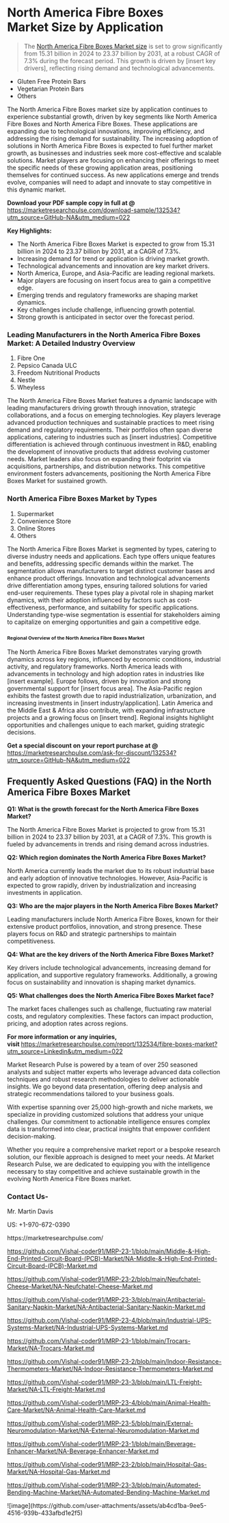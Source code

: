 <h1>North America Fibre Boxes Market&nbsp;Size by Application</h1><blockquote><p>The <a href="https://marketresearchpulse.com/download-sample/132534?utm_source=GitHub-NA&amp;utm_medium=022">North America Fibre Boxes Market size</a> is set to grow significantly from 15.31 billion in 2024 to 23.37 billion by 2031, at a robust CAGR of 7.3% during the forecast period. This growth is driven by [insert key drivers], reflecting rising demand and technological advancements.</p></blockquote><ul><li>Gluten Free Protein Bars<li> Vegetarian Protein Bars<li> Others</li></ul><p>The North America Fibre Boxes market size by application continues to experience substantial growth, driven by key segments like North America Fibre Boxes and North America Fibre Boxes. These applications are expanding due to technological innovations, improving efficiency, and addressing the rising demand for sustainability. The increasing adoption of solutions in North America Fibre Boxes is expected to fuel further market growth, as businesses and industries seek more cost-effective and scalable solutions. Market players are focusing on enhancing their offerings to meet the specific needs of these growing application areas, positioning themselves for continued success. As new applications emerge and trends evolve, companies will need to adapt and innovate to stay competitive in this dynamic market.</p><p><strong>Download your PDF sample copy in full at @ </strong><a href="https://marketresearchpulse.com/download-sample/132534?utm_source=GitHub-NA&amp;utm_medium=022">https://marketresearchpulse.com/download-sample/132534?utm_source=GitHub-NA&amp;utm_medium=022</a></p><p><strong>Key Highlights: </strong></p><ul><li>The North America Fibre Boxes Market is expected to grow from 15.31 billion in 2024 to 23.37 billion by 2031, at a CAGR of 7.3%.</li><li>Increasing demand for trend or application is driving market growth.</li><li>Technological advancements and innovation are key market drivers.</li><li>North America, Europe, and Asia-Pacific are leading regional markets.</li><li>Major players are focusing on insert focus area to gain a competitive edge.</li><li>Emerging trends and regulatory frameworks are shaping market dynamics.</li><li>Key challenges include challenge, influencing growth potential.</li><li>Strong growth is anticipated in sector over the forecast period.</li></ul><h3>Leading Manufacturers in the North America Fibre Boxes Market: A Detailed Industry Overview</h3><ol><li>Fibre One</li><li>Pepsico Canada ULC</li><li>Freedom Nutritional Products</li><li>Nestle</li><li>Wheyless</li></ol><div class="flex max-w-full flex-col flex-grow"><div class="min-h-8 text-message flex w-full flex-col items-end gap-2 whitespace-normal break-words [.text-message+&amp;]:mt-5" dir="auto" data-message-author-role="assistant" data-message-id="fd8432e4-4910-450d-b182-61b7bfb0a01f" data-message-model-slug="gpt-4o"><div class="flex w-full flex-col gap-1 empty:hidden first:pt-[3px]"><div class="markdown prose w-full break-words dark:prose-invert light"><p>The North America Fibre Boxes Market features a dynamic landscape with leading manufacturers driving growth through innovation, strategic collaborations, and a focus on emerging technologies. Key players leverage advanced production techniques and sustainable practices to meet rising demand and regulatory requirements. Their portfolios often span diverse applications, catering to industries such as [insert industries]. Competitive differentiation is achieved through continuous investment in R&amp;D, enabling the development of innovative products that address evolving customer needs. Market leaders also focus on expanding their footprint via acquisitions, partnerships, and distribution networks. This competitive environment fosters advancements, positioning the North America Fibre Boxes Market for sustained growth.</p></div></div></div></div><h3>North America Fibre Boxes Market by Types</h3><ol><li>Supermarket<li> Convenience Store<li> Online Stores<li> Others</li></ol><div class="flex max-w-full flex-col flex-grow"><div class="min-h-8 text-message flex w-full flex-col items-end gap-2 whitespace-normal break-words [.text-message+&amp;]:mt-5" dir="auto" data-message-author-role="assistant" data-message-id="084470be-0bb7-4664-bddf-5156b4f41249" data-message-model-slug="gpt-4o-mini"><div class="flex w-full flex-col gap-1 empty:hidden first:pt-[3px]"><div class="markdown prose w-full break-words dark:prose-invert light"><p>The North America Fibre Boxes Market is segmented by types, catering to diverse industry needs and applications. Each type offers unique features and benefits, addressing specific demands within the market. The segmentation allows manufacturers to target distinct customer bases and enhance product offerings. Innovation and technological advancements drive differentiation among types, ensuring tailored solutions for varied end-user requirements. These types play a pivotal role in shaping market dynamics, with their adoption influenced by factors such as cost-effectiveness, performance, and suitability for specific applications. Understanding type-wise segmentation is essential for stakeholders aiming to capitalize on emerging opportunities and gain a competitive edge.</p></div></div></div></div><h3><span style="font-size: 11px;">Regional Overview of the North America Fibre Boxes Market</span></h3><div class="flex max-w-full flex-col flex-grow"><div class="min-h-8 text-message flex w-full flex-col items-end gap-2 whitespace-normal break-words [.text-message+&amp;]:mt-5" dir="auto" data-message-author-role="assistant" data-message-id="e9038762-ce64-4e30-91c9-9bd413514231" data-message-model-slug="gpt-4o-mini"><div class="flex w-full flex-col gap-1 empty:hidden first:pt-[3px]"><div class="markdown prose w-full break-words dark:prose-invert light"><p>The North America Fibre Boxes Market demonstrates varying growth dynamics across key regions, influenced by economic conditions, industrial activity, and regulatory frameworks. North America leads with advancements in technology and high adoption rates in industries like [insert example]. Europe follows, driven by innovation and strong governmental support for [insert focus area]. The Asia-Pacific region exhibits the fastest growth due to rapid industrialization, urbanization, and increasing investments in [insert industry/application]. Latin America and the Middle East &amp; Africa also contribute, with expanding infrastructure projects and a growing focus on [insert trend]. Regional insights highlight opportunities and challenges unique to each market, guiding strategic decisions.</p></div></div></div></div><p><strong>Get a special discount on your report purchase at @ </strong><a href="https://marketresearchpulse.com/ask-for-discount/132534?utm_source=GitHub-NA&amp;utm_medium=022">https://marketresearchpulse.com/ask-for-discount/132534?utm_source=GitHub-NA&amp;utm_medium=022</a></p><h2>Frequently Asked Questions (FAQ) in the North America Fibre Boxes Market</h2><p><strong>Q1: What is the growth forecast for the North America Fibre Boxes Market?</strong></p><p>The North America Fibre Boxes Market is projected to grow from 15.31 billion in 2024 to 23.37 billion by 2031, at a CAGR of 7.3%. This growth is fueled by advancements in trends and rising demand across industries.</p><p><strong>Q2: Which region dominates the North America Fibre Boxes Market?</strong></p><p>North America currently leads the market due to its robust industrial base and early adoption of innovative technologies. However, Asia-Pacific is expected to grow rapidly, driven by industrialization and increasing investments in application.</p><p><strong>Q3: Who are the major players in the North America Fibre Boxes Market?</strong></p><p>Leading manufacturers include North America Fibre Boxes, known for their extensive product portfolios, innovation, and strong presence. These players focus on R&amp;D and strategic partnerships to maintain competitiveness.</p><p><strong>Q4: What are the key drivers of the North America Fibre Boxes Market?</strong></p><p>Key drivers include technological advancements, increasing demand for application, and supportive regulatory frameworks. Additionally, a growing focus on sustainability and innovation is shaping market dynamics.</p><p><strong>Q5: What challenges does the North America Fibre Boxes Market face?</strong></p><p>The market faces challenges such as challenge, fluctuating raw material costs, and regulatory complexities. These factors can impact production, pricing, and adoption rates across regions.</p><p><strong>For more information or any inquiries, visit&nbsp;</strong><a href="https://marketresearchpulse.com/report/132534/fibre-boxes-market?utm_source=Linkedin&utm_medium=022">https://marketresearchpulse.com/report/132534/fibre-boxes-market?utm_source=Linkedin&utm_medium=022</a></p><p>Market Research Pulse is powered by a team of over 250 seasoned analysts and subject matter experts who leverage advanced data collection techniques and robust research methodologies to deliver actionable insights. We go beyond data presentation, offering deep analysis and strategic recommendations tailored to your business goals.</p><p>With expertise spanning over 25,000 high-growth and niche markets, we specialize in providing customized solutions that address your unique challenges. Our commitment to actionable intelligence ensures complex data is transformed into clear, practical insights that empower confident decision-making.</p><p>Whether you require a comprehensive market report or a bespoke research solution, our flexible approach is designed to meet your needs. At Market Research Pulse, we are dedicated to equipping you with the intelligence necessary to stay competitive and achieve sustainable growth in the evolving North America Fibre Boxes market.</p><h3><strong>Contact Us-</strong></h3><p>Mr. Martin Davis</p><p>US: +1-970-672-0390</p><p>https://marketresearchpulse.com/</p><p><a href="https://github.com/Vishal-coder91/MRP-23-1/blob/main/Middle-&-High-End-Printed-Circuit-Board-(PCB)-Market/NA-Middle-&-High-End-Printed-Circuit-Board-(PCB)-Market.md">https://github.com/Vishal-coder91/MRP-23-1/blob/main/Middle-&-High-End-Printed-Circuit-Board-(PCB)-Market/NA-Middle-&-High-End-Printed-Circuit-Board-(PCB)-Market.md</a></p><p><a href="https://github.com/Vishal-coder91/MRP-23-2/blob/main/Neufchatel-Cheese-Market/NA-Neufchatel-Cheese-Market.md">https://github.com/Vishal-coder91/MRP-23-2/blob/main/Neufchatel-Cheese-Market/NA-Neufchatel-Cheese-Market.md</a></p><p><a href="https://github.com/Vishal-coder91/MRP-23-3/blob/main/Antibacterial-Sanitary-Napkin-Market/NA-Antibacterial-Sanitary-Napkin-Market.md">https://github.com/Vishal-coder91/MRP-23-3/blob/main/Antibacterial-Sanitary-Napkin-Market/NA-Antibacterial-Sanitary-Napkin-Market.md</a></p><p><a href="https://github.com/Vishal-coder91/MRP-23-4/blob/main/Industrial-UPS-Systems-Market/NA-Industrial-UPS-Systems-Market.md">https://github.com/Vishal-coder91/MRP-23-4/blob/main/Industrial-UPS-Systems-Market/NA-Industrial-UPS-Systems-Market.md</a></p><p><a href="https://github.com/Vishal-coder91/MRP-23-1/blob/main/Trocars-Market/NA-Trocars-Market.md">https://github.com/Vishal-coder91/MRP-23-1/blob/main/Trocars-Market/NA-Trocars-Market.md</a></p><p><a href="https://github.com/Vishal-coder91/MRP-23-2/blob/main/Indoor-Resistance-Thermometers-Market/NA-Indoor-Resistance-Thermometers-Market.md">https://github.com/Vishal-coder91/MRP-23-2/blob/main/Indoor-Resistance-Thermometers-Market/NA-Indoor-Resistance-Thermometers-Market.md</a></p><p><a href="https://github.com/Vishal-coder91/MRP-23-3/blob/main/LTL-Freight-Market/NA-LTL-Freight-Market.md">https://github.com/Vishal-coder91/MRP-23-3/blob/main/LTL-Freight-Market/NA-LTL-Freight-Market.md</a></p><p><a href="https://github.com/Vishal-coder91/MRP-23-4/blob/main/Animal-Health-Care-Market/NA-Animal-Health-Care-Market.md">https://github.com/Vishal-coder91/MRP-23-4/blob/main/Animal-Health-Care-Market/NA-Animal-Health-Care-Market.md</a></p><p><a href="https://github.com/Vishal-coder91/MRP-23-5/blob/main/External-Neuromodulation-Market/NA-External-Neuromodulation-Market.md">https://github.com/Vishal-coder91/MRP-23-5/blob/main/External-Neuromodulation-Market/NA-External-Neuromodulation-Market.md</a></p><p><a href="https://github.com/Vishal-coder91/MRP-23-1/blob/main/Beverage-Enhancer-Market/NA-Beverage-Enhancer-Market.md">https://github.com/Vishal-coder91/MRP-23-1/blob/main/Beverage-Enhancer-Market/NA-Beverage-Enhancer-Market.md</a></p><p><a href="https://github.com/Vishal-coder91/MRP-23-2/blob/main/Hospital-Gas-Market/NA-Hospital-Gas-Market.md">https://github.com/Vishal-coder91/MRP-23-2/blob/main/Hospital-Gas-Market/NA-Hospital-Gas-Market.md</a></p><p><a href="https://github.com/Vishal-coder91/MRP-23-3/blob/main/Automated-Bending-Machine-Market/NA-Automated-Bending-Machine-Market.md">https://github.com/Vishal-coder91/MRP-23-3/blob/main/Automated-Bending-Machine-Market/NA-Automated-Bending-Machine-Market.md</a></p>
![image](https://github.com/user-attachments/assets/ab4cd1ba-9ee5-4516-939b-433afbd1e2f5)
